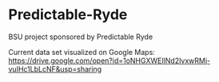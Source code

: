 # Predictable-Ryde
BSU project sponsored by Predictable Ryde

Current data set visualized on Google Maps:
https://drive.google.com/open?id=1oNHGXWEIlNd2IvxwRMj-vuIHc1LbLcNF&usp=sharing
